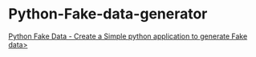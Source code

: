 # Python-Fake-data-generator
<a href="https://rrtutors.com/tutorials/python-fake-data---create-a-simple-python-application-to-generate-fake-data">Python Fake Data - Create a Simple python application to generate Fake data></a>
